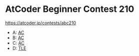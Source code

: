 # AtCoder Beginner Contest 210

https://atcoder.jp/contests/abc210

- A: [AC](https://atcoder.jp/contests/abc210/submissions/24284736)
- B: [AC](https://atcoder.jp/contests/abc210/submissions/24297913)
- C: [AC](https://atcoder.jp/contests/abc210/submissions/24316270)
- D: [TLE](https://atcoder.jp/contests/abc210/submissions/24324114)
